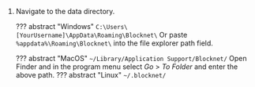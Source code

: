 1. Navigate to the data directory.

	??? abstract "Windows"
		```
		C:\Users\[YourUsername]\AppData\Roaming\Blocknet\
		```
		Or paste `%appdata%\Roaming\Blocknet\` into the file explorer path field.

	??? abstract "MacOS"
		```
		~/Library/Application Support/Blocknet/
		```
		Open Finder and in the program menu select *Go* > *To Folder* and enter the above path.
	??? abstract "Linux"
		```
		~/.blocknet/
		```